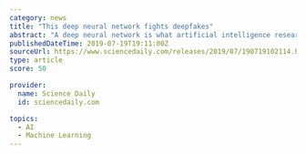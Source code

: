 ```yaml
---
category: news
title: "This deep neural network fights deepfakes"
abstract: "A deep neural network is what artificial intelligence researchers call computer systems that have been trained to do specific tasks, in this case, recognize altered images. These networks are organized in connected layers; \"architecture\" refers to the ..."
publishedDateTime: 2019-07-19T19:11:00Z
sourceUrl: https://www.sciencedaily.com/releases/2019/07/190719102114.htm
type: article
score: 50

provider:
  name: Science Daily
  id: sciencedaily.com

topics:
  - AI
  - Machine Learning
---
```

